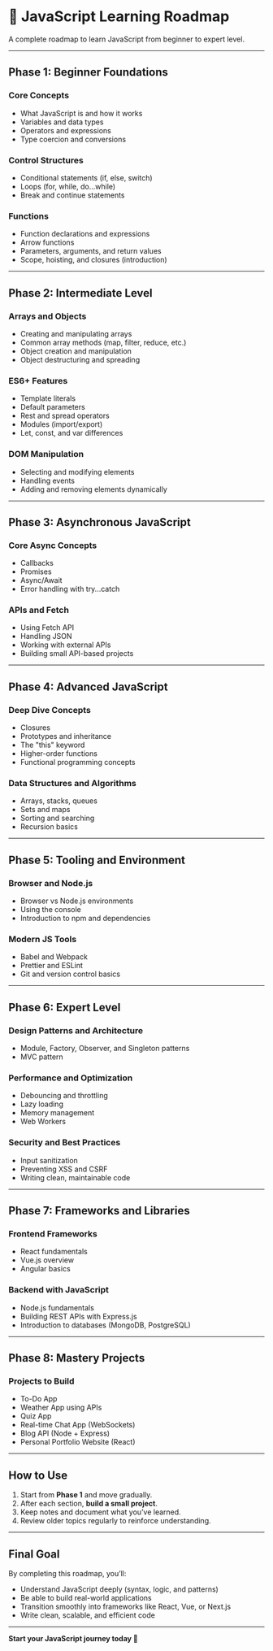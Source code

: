 # 🧭 JavaScript Learning Roadmap

A complete roadmap to learn JavaScript from beginner to expert level.

---

## Phase 1: Beginner Foundations

### Core Concepts
- What JavaScript is and how it works
- Variables and data types
- Operators and expressions
- Type coercion and conversions

### Control Structures
- Conditional statements (if, else, switch)
- Loops (for, while, do...while)
- Break and continue statements

### Functions
- Function declarations and expressions
- Arrow functions
- Parameters, arguments, and return values
- Scope, hoisting, and closures (introduction)

---

## Phase 2: Intermediate Level

### Arrays and Objects
- Creating and manipulating arrays
- Common array methods (map, filter, reduce, etc.)
- Object creation and manipulation
- Object destructuring and spreading

### ES6+ Features
- Template literals
- Default parameters
- Rest and spread operators
- Modules (import/export)
- Let, const, and var differences

### DOM Manipulation
- Selecting and modifying elements
- Handling events
- Adding and removing elements dynamically

---

## Phase 3: Asynchronous JavaScript

### Core Async Concepts
- Callbacks
- Promises
- Async/Await
- Error handling with try...catch

### APIs and Fetch
- Using Fetch API
- Handling JSON
- Working with external APIs
- Building small API-based projects

---

## Phase 4: Advanced JavaScript

### Deep Dive Concepts
- Closures
- Prototypes and inheritance
- The "this" keyword
- Higher-order functions
- Functional programming concepts

### Data Structures and Algorithms
- Arrays, stacks, queues
- Sets and maps
- Sorting and searching
- Recursion basics

---

## Phase 5: Tooling and Environment

### Browser and Node.js
- Browser vs Node.js environments
- Using the console
- Introduction to npm and dependencies

### Modern JS Tools
- Babel and Webpack
- Prettier and ESLint
- Git and version control basics

---

## Phase 6: Expert Level

### Design Patterns and Architecture
- Module, Factory, Observer, and Singleton patterns
- MVC pattern

### Performance and Optimization
- Debouncing and throttling
- Lazy loading
- Memory management
- Web Workers

### Security and Best Practices
- Input sanitization
- Preventing XSS and CSRF
- Writing clean, maintainable code

---

## Phase 7: Frameworks and Libraries

### Frontend Frameworks
- React fundamentals
- Vue.js overview
- Angular basics

### Backend with JavaScript
- Node.js fundamentals
- Building REST APIs with Express.js
- Introduction to databases (MongoDB, PostgreSQL)

---

## Phase 8: Mastery Projects

### Projects to Build
- To-Do App
- Weather App using APIs
- Quiz App
- Real-time Chat App (WebSockets)
- Blog API (Node + Express)
- Personal Portfolio Website (React)

---

## How to Use
1. Start from **Phase 1** and move gradually.
2. After each section, **build a small project**.
3. Keep notes and document what you’ve learned.
4. Review older topics regularly to reinforce understanding.

---

## Final Goal
By completing this roadmap, you’ll:
- Understand JavaScript deeply (syntax, logic, and patterns)
- Be able to build real-world applications
- Transition smoothly into frameworks like React, Vue, or Next.js
- Write clean, scalable, and efficient code

---

**Start your JavaScript journey today 🚀**
